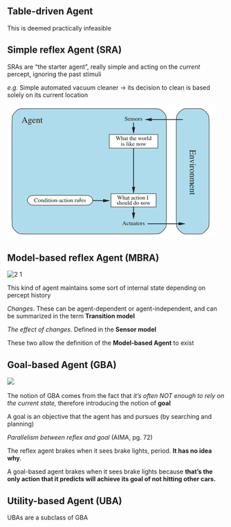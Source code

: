## Table-driven Agent

This is deemed practically infeasible

## Simple reflex Agent (SRA)

SRAs are “the starter agent”, really simple and acting on the *current* percept, ignoring the past stimuli

*e.g.* Simple automated vacuum cleaner &rarr; its decision to clean is based solely on its current location

![1 1](../pictures/1%201.png)


## Model-based reflex Agent (MBRA)

![2 1](../pictures/2%201.png)

This kind of agent maintains some sort of internal state depending on percept history

*Changes*. These can be agent-dependent or agent-independent, and can be summarized in the term **Transition model**

*The effect of changes.* Defined in the **Sensor model**

These two allow the definition of the **Model-based Agent** to exist

## Goal-based Agent (GBA)

![](../pictures/3.png)

The notion of GBA comes from the fact that *it’s often NOT enough to rely on the current state,* therefore introducing the notion of **goal**

A goal is an objective that the agent has and pursues (by searching and planning)

*Parallelism between reflex and goal* (AIMA, pg. 72)

The reflex agent brakes when it sees brake lights, period. **It has no idea why**. 

A goal-based agent brakes when it sees brake lights because **that’s the only action that it predicts will achieve its goal of not hitting other cars.**

## Utility-based Agent (UBA)

UBAs are a subclass of GBA